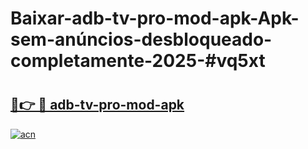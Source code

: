 # Baixar-adb-tv-pro-mod-apk-Apk-sem-anúncios-desbloqueado-completamente-2025-#vq5xt

# <h2><a href="https://ainizakaria.my?title=adb-tv-pro-mod-apk&ref=24M">🔗👉 🔴 adb-tv-pro-mod-apk</a></h2>

[![acn](https://github.com/user-attachments/assets/0f9c940e-d8b0-45ae-aac7-cd30a18b3e1c)](https://ainizakaria.my?title=adb-tv-pro-mod-apk&ref=24M)

